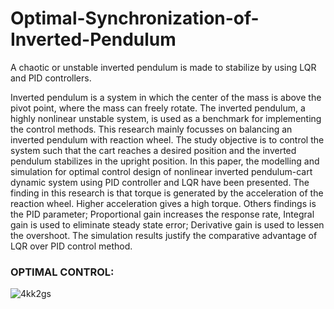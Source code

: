 # Optimal-Synchronization-of-Inverted-Pendulum
A chaotic or unstable inverted pendulum is made to stabilize by using LQR and PID controllers.

Inverted pendulum is a system in which the center of the mass is above the pivot point, where the mass can freely rotate. The inverted pendulum, a highly nonlinear unstable system, is used as a benchmark for implementing the control methods. This research mainly focusses on balancing an inverted pendulum with reaction wheel. The study objective is to control the system such that the cart reaches a desired position and the inverted pendulum stabilizes in the upright position. In this paper, the modelling and simulation for optimal control design of nonlinear inverted pendulum-cart dynamic system using PID controller and LQR have been presented. The finding in this research is that torque is generated by the acceleration of the reaction wheel. Higher acceleration gives a high torque. Others findings is the PID parameter; Proportional gain increases the response rate, Integral gain is used to eliminate steady state error; Derivative gain is used to lessen the overshoot. The simulation results justify the comparative advantage of LQR over PID control method.

### OPTIMAL CONTROL:

![4kk2gs](https://user-images.githubusercontent.com/72103399/97788988-10e68100-1be3-11eb-9f90-850b71187650.gif)
